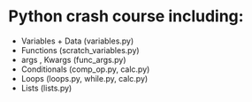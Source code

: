 # Python crash course including: 
- Variables + Data (variables.py)
- Functions (scratch_variables.py)
- args , Kwargs (func_args.py)
- Conditionals (comp_op.py, calc.py)
- Loops (loops.py, while.py, calc.py)
- Lists (lists.py)